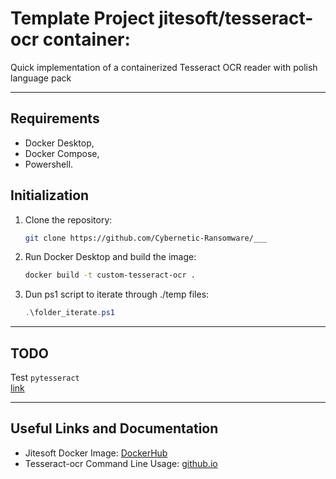 # Template Project jitesoft/tesseract-ocr container: 

Quick implementation of a containerized Tesseract OCR reader with polish language pack

---
## Requirements
- Docker Desktop,
- Docker Compose,
- Powershell.

## Initialization

1. Clone the repository:
    ```bash
    git clone https://github.com/Cybernetic-Ransomware/___
    ```
2. Run Docker Desktop and build the image:
    ```bash
    docker build -t custom-tesseract-ocr .
    ```
3. Dun ps1 script to iterate through ./temp files:
    ```powershell
    .\folder_iterate.ps1
    ```

---
## TODO
Test `pytesseract` \
[link](https://pypi.org/project/pytesseract/)

---
## Useful Links and Documentation

- Jitesoft Docker Image: [DockerHub](https://hub.docker.com/r/jitesoft/tesseract-ocr)
- Tesseract-ocr Command Line Usage: [github.io](https://tesseract-ocr.github.io/tessdoc/Command-Line-Usage.html)
